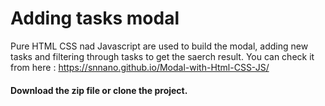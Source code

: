 # Adding tasks modal
Pure HTML CSS nad Javascript are used to build the modal, adding new tasks and filtering through tasks to get the saerch result.
You can check it from here : https://snnano.github.io/Modal-with-Html-CSS-JS/
#### Download the zip file or clone the project.

